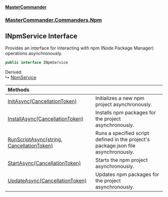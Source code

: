 #### [MasterCommander](MasterCommander.md 'MasterCommander')
### [MasterCommander.Commanders.Npm](MasterCommander.md#MasterCommander.Commanders.Npm 'MasterCommander.Commanders.Npm')

## INpmService Interface

Provides an interface for interacting with npm (Node Package Manager) operations asynchronously.

```csharp
public interface INpmService
```

Derived  
&#8627; [NpmService](NpmService.md 'MasterCommander.Commanders.Npm.NpmService')

| Methods | |
| :--- | :--- |
| [InitAsync(CancellationToken)](INpmService.InitAsync(CancellationToken).md 'MasterCommander.Commanders.Npm.INpmService.InitAsync(System.Threading.CancellationToken)') | Initializes a new npm project asynchronously. |
| [InstallAsync(CancellationToken)](INpmService.InstallAsync(CancellationToken).md 'MasterCommander.Commanders.Npm.INpmService.InstallAsync(System.Threading.CancellationToken)') | Installs npm packages for the project asynchronously. |
| [RunScriptAsync(string, CancellationToken)](INpmService.RunScriptAsync(string,CancellationToken).md 'MasterCommander.Commanders.Npm.INpmService.RunScriptAsync(string, System.Threading.CancellationToken)') | Runs a specified script defined in the project's package.json file asynchronously. |
| [StartAsync(CancellationToken)](INpmService.StartAsync(CancellationToken).md 'MasterCommander.Commanders.Npm.INpmService.StartAsync(System.Threading.CancellationToken)') | Starts the npm project asynchronously. |
| [UpdateAsync(CancellationToken)](INpmService.UpdateAsync(CancellationToken).md 'MasterCommander.Commanders.Npm.INpmService.UpdateAsync(System.Threading.CancellationToken)') | Updates npm packages for the project asynchronously. |
